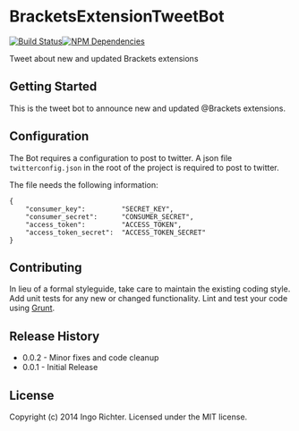 # BracketsExtensionTweetBot

[![Build Status](https://secure.travis-ci.org/ingorichter/BracketsExtensionTweetBot.svg?branch=master)](http://travis-ci.org/ingorichter/BracketsExtensionTweetBot)[![NPM Dependencies](https://david-dm.org/ingorichter/BracketsExtensionTweetBot.svg?style=flat)](https://david-dm.org/ingorichter/BracketsExtensionTweetBot)

Tweet about new and updated Brackets extensions

## Getting Started
This is the tweet bot to announce new and updated @Brackets extensions.

## Configuration
The Bot requires a configuration to post to twitter. A json file `twitterconfig.json` in the root of the project is required to post to twitter.

The file needs the following information:
```
{
    "consumer_key":         "SECRET_KEY",
    "consumer_secret":      "CONSUMER_SECRET",
    "access_token":         "ACCESS_TOKEN",
    "access_token_secret":  "ACCESS_TOKEN_SECRET"
}
```

## Contributing
In lieu of a formal styleguide, take care to maintain the existing coding style. Add unit tests for any new or changed functionality. Lint and test your code using [Grunt](http://gruntjs.com/).

## Release History
- 0.0.2 - Minor fixes and code cleanup
- 0.0.1 - Initial Release

## License
Copyright (c) 2014 Ingo Richter. Licensed under the MIT license.
